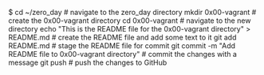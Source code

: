 $ cd ~/zero_day  # navigate to the zero_day directory
mkdir 0x00-vagrant  # create the 0x00-vagrant directory
cd 0x00-vagrant  # navigate to the new directory
echo "This is the README file for the 0x00-vagrant directory" > README.md  # create the README file and add some text to it
git add README.md  # stage the README file for commit
git commit -m "Add README file to 0x00-vagrant directory"  # commit the changes with a message
git push  # push the changes to GitHub

